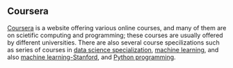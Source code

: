 ## Coursera

[Coursera](https://www.coursera.org) is a website offering various online courses, and many of them are on scietific computing and programming; these courses are usually offered by different universities. There are also several course specilizations such as series of courses in [data science specialization](https://www.coursera.org/specializations/jhu-data-science), [machine learning](https://www.coursera.org/specializations/machine-learning), and also [machine learning-Stanford](https://www.coursera.org/learn/machine-learning), and [Python programming](https://www.coursera.org/specializations/python).